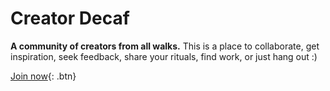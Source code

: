 # Creator Decaf

**A community of creators from all walks.** This is a place to collaborate, get inspiration, seek feedback, share your rituals, find work, or just hang out :)

[Join now](http://cdecaf.slack.com){: .btn}
